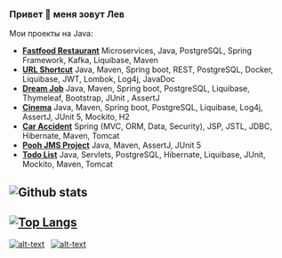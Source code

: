 ### Привет 👋 меня зовут Лев

Мои проекты на Java:
+ [**Fastfood Restaurant**](https://github.com/levgross/job4j_fast_food) Microservices, Java, PostgreSQL, Spring Framework, Kafka, Liquibase, Maven
+ [**URL Shortcut**](https://github.com/levgross/job4j_url_shortcut) Java, Maven, Spring boot, REST, PostgreSQL, Docker, Liquibase, JWT, Lombok, Log4j, JavaDoc
+ [**Dream Job**](https://github.com/levgross/job4j_dreamjob) Java, Maven, Spring boot, PostgreSQL, Liquibase, Thymeleaf, Bootstrap, JUnit , AssertJ
+ [**Cinema**](https://github.com/levgross/job4j_cinema) Java, Maven, Spring boot, PostgreSQL, Liquibase, Log4j, AssertJ,
JUnit 5, Mockito, H2
+ [**Car Accident**](https://github.com/levgross/job4j_accidents) Spring (MVC, ORM, Data, Security), JSP, JSTL, JDBC, Hibernate, Maven, Tomcat
+ [**Pooh JMS Project**](https://github.com/levgross/job4j_pooh) Java, Maven, AssertJ, JUnit 5
+ [**Todo List**](https://github.com/levgross/job4j_todo) Java, Servlets, PostgreSQL, Hibernate, Liquibase, JUnit, Mockito, Maven, Tomcat

![Github stats](https://github-readme-stats.vercel.app/api?username=levgross&hide=stars,prs,issues,contribs)
-
[![Top Langs](https://github-readme-stats.vercel.app/api/top-langs/?username=levgross&layout=compact)](https://github.com/levgross/github-readme-stats)
-
[![alt-text](https://img.shields.io/badge/-telegram-grey?style=flat&logo=telegram&logoColor=white)](https://t.me/levgross)&nbsp;&nbsp;
[![alt-text](https://img.shields.io/badge/@%20email-005FED?style=flat&logo=mail&logoColor=white)](mailto:levgross@gmail.com)&nbsp;&nbsp;

